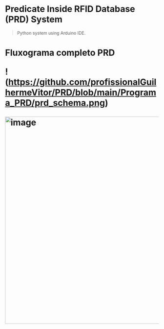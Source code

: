<h1>Predicate Inside RFID Database (PRD) System</h1>

> Python system using Arduino IDE.

>
<h1> Fluxograma completo PRD

!(https://github.com/profissionalGuilhermeVitor/PRD/blob/main/Programa_PRD/prd_schema.png)


<img width="663" height="677" alt="image" src="https://github.com/user-attachments/assets/7ebb73dd-765c-441d-a731-22fe96abe16c" />
